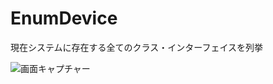 # EnumDevice
現在システムに存在する全てのクラス・インターフェイスを列挙

![画面キャプチャー](https://github.com/kenjinote/EnumDevice/wiki/preview.png "画面キャプチャー")
